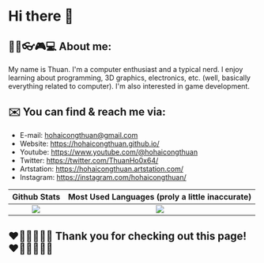 # Hi there 👋

## 🏳️‍🌈👓🎮💻 About me:

My name is Thuan. I'm a computer enthusiast and a typical nerd. I enjoy learning about programming, 3D graphics, electronics, etc. (well, basically everything related to computer). I'm also interested in game development.

## ✉️ You can find & reach me via:

* E-mail: hohaicongthuan@gmail.com
* Website: https://hohaicongthuan.github.io/
* Youtube: https://www.youtube.com/@hohaicongthuan
* Twitter: https://twitter.com/ThuanHo0x64/
* Artstation: https://hohaicongthuan.artstation.com/
* Instagram: https://instagram.com/hohaicongthuan/

Github Stats | Most Used Languages (proly a little inaccurate)
:-:|:-:
<a href="https://github.com/anuraghazra/github-readme-stats"><img src="https://github-readme-stats.vercel.app/api?username=hohaicongthuan&show_icons=true&count_private=true&theme=algolia&bg_color=30,084d08,065e5b"/></a> | <a href="https://github.com/anuraghazra/github-readme-stats"><img src="https://github-readme-stats.vercel.app/api/top-langs/?username=hohaicongthuan&layout=compact&langs_count=10&theme=algolia&bg_color=30,084d08,065e5b"/></a>

## ❤️️🧡💛💚💙💜 Thank you for checking out this page! ❤️️🧡💛💚💙💜

<!--
**hohaicongthuan/hohaicongthuan** is a ✨ _special_ ✨ repository because its `README.md` (this file) appears on your GitHub profile.
299429
Here are some ideas to get you started:

- 🔭 I’m currently working on ...
- 🌱 I’m currently learning ...
- 👯 I’m looking to collaborate on ...
- 🤔 I’m looking for help with ...
- 💬 Ask me about ...
- 📫 How to reach me: ...
- 😄 Pronouns: ...
- ⚡ Fun fact: ...
-->
